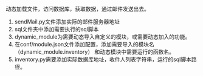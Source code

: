 动态加载文件，访问数据库，获取数据，通过邮件发送出去。
1. sendMail.py文件添加实际的邮件服务器地址
2. sql文件夹中添加需要执行的sql脚本
3. dynamic_module为需要动态导入自定义的模块，或需要动态加入的功能。
4. 在conf/module.json文件添加配置，添加需要导入的模块名（dynamic_module.inventory）
和动态模块中需要运行的函数名。
5. inventory.py需要添加实际数据库地址，收件人列表字符串，运行的sql脚本路径。
